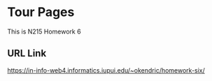 # Tour Pages

This is N215 Homework 6

## URL Link

https://in-info-web4.informatics.iupui.edu/~okendric/homework-six/
